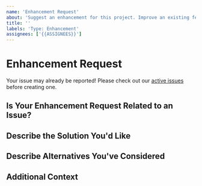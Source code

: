 ```yaml
---
name: 'Enhancement Request'
about: 'Suggest an enhancement for this project. Improve an existing feature'
title: ''
labels: 'Type: Enhancement'
assignees: ['{{ASSIGNEES}}']
---
```


# Enhancement Request

Your issue may already be reported!
Please check out our [active issues](https://github.com/{{REPOSITORY}}/issues) before creating one.

## Is Your Enhancement Request Related to an Issue?

<!--
If yes, provide a clear and concise description of what the problem is
E.g.:
  Issue #
  I'm always frustrated when...
-->

## Describe the Solution You'd Like

<!--
A clear and concise description of what you'd like
-->

## Describe Alternatives You've Considered

<!--
A clear and concise description of other alternatives you have considered
-->

## Additional Context

<!--
Any other extra context or information
-->
